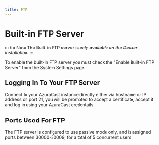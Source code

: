 ```yaml
---
title: FTP
---
```


# Built-in FTP Server

::: tip Note
The Built-in FTP server is _only available on the Docker installation_.
:::

To enable the built-in FTP server you must check the "Enable Built-in FTP Server" from the System Settings page.

## Logging In To Your FTP Server

Connect to your AzuraCast instance directly either via hostname or IP address on port 21, you will be prompted to accept a certificate, accept it and log in using your AzuraCast credentails.

## Ports Used For FTP

The FTP server is configured to use passive mode only, and is assigned ports between 30000-30009, for a total of 5 concurrent users.